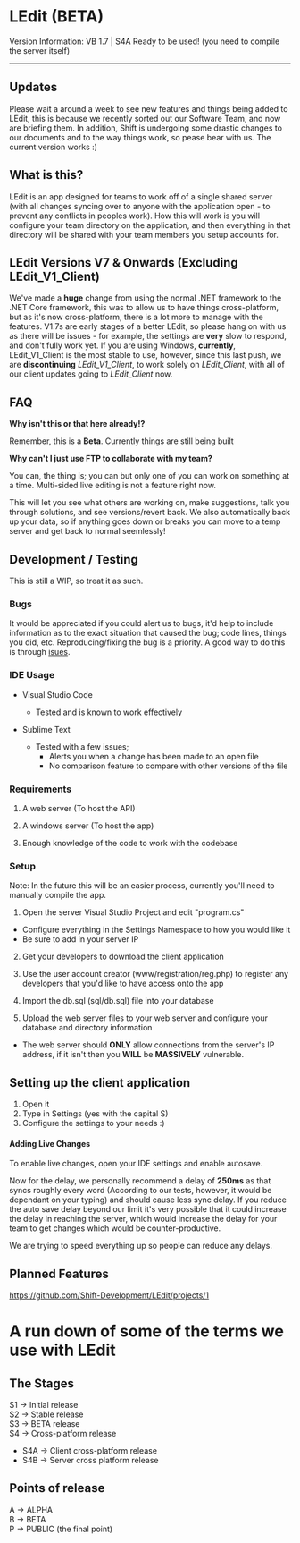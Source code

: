 # LEdit (BETA)

Version Information: VB 1.7 | S4A
Ready to be used!
(you need to compile the server itself)
</h3>

---

## Updates

Please wait a around a week to see new features and things being added to LEdit, this is because we recently sorted out our Software Team, and now are briefing them. In addition, Shift is undergoing some drastic changes to our documents and to the way things work, so pease bear with us.
The current version works :)

## What is this?

LEdit is an app designed for teams to work off of a single shared server (with all changes syncing over to anyone with the application open - to prevent any conflicts in peoples work). How this will work is you will configure your team directory on the application, and then everything in that directory will be shared with your team members you setup accounts for.

## LEdit Versions V7 & Onwards (Excluding LEdit_V1_Client)

We've made a **huge** change from using the normal .NET framework to the .NET Core framework, this was to allow us to have things cross-platform, but as it's now cross-platform, there is a lot more to manage with the features. V1.7s are early stages of a better LEdit, so please hang on with us as there will be issues - for example, the settings are **very** slow to respond, and don't fully work yet.
If you are using Windows, **currently**, LEdit_V1_Client is the most stable to use, however, since this last push, we are **discontinuing** *LEdit_V1_Client*, to work solely on *LEdit_Client*, with all of our client updates going to *LEdit_Client* now.

## FAQ

**Why isn't this or that here already!?**

Remember, this is a **Beta**. Currently things are still being built

**Why can't I just use FTP to collaborate with my team?**

You can, the thing is; you can but only one of you can work on something at a time. Multi-sided live editing is not a feature right now. 

This will let you see what others are working on, make suggestions, talk you through solutions, and see versions/revert back. We also automatically back up your data, so if anything goes down or breaks you can move to a temp server and get back to normal seemlessly!

## Development / Testing

This is still a WIP, so treat it as such.

### Bugs

It would be appreciated if you could alert us to bugs, it'd help to include information as to the exact situation that caused the bug; code lines, things you did, etc. Reproducing/fixing the bug is a priority. A good way to do this is through [isues](https://github.com/Shift-Development/LEdit/issues/new).

### IDE Usage

* Visual Studio Code
   * Tested and is known to work effectively
   
* Sublime Text
  * Tested with a few issues;
     * Alerts you when a change has been made to an open file
     * No comparison feature to compare with other versions of the file
 
### Requirements

1. A web server (To host the API)

2. A windows server (To host the app)

3. Enough knowledge of the code to work with the codebase

### Setup

Note: In the future this will be an easier process, currently you'll need to manually compile the app.

1. Open the server Visual Studio Project and edit "program.cs"
  * Configure everything in the Settings Namespace to how you would like it
  * Be sure to add in your server IP

2. Get your developers to download the client application

3. Use the user account creator (www/registration/reg.php) to register any developers that you'd like to have access onto the app

4. Import the db.sql (sql/db.sql) file into your database

5. Upload the web server files to your web server and configure your database and directory information
  * The web server should **ONLY** allow connections from the server's IP address, if it isn't then you **WILL** be **MASSIVELY** vulnerable.
  
 ## Setting up the client application
 1. Open it
 2. Type in Settings (yes with the capital S)
 3. Configure the settings to your needs :)

#### Adding Live Changes

To enable live changes, open your IDE settings and enable autosave.

Now for the delay, we personally recommend a delay of <b>250ms</b> as that syncs roughly every word (According to our tests, however, it would be dependant on your typing) and should cause less sync delay. If you reduce the auto save delay beyond our limit it's very possible that it could increase the delay in reaching the server, which would increase the delay for your team to get changes which would be counter-productive.

We are trying to speed everything up so people can reduce any delays.

## Planned Features
 https://github.com/Shift-Development/LEdit/projects/1
 
# A run down of some of the terms we use with LEdit
 ## The Stages
  S1 -> Initial release<br>
  S2 -> Stable release<br>
  S3 -> BETA release<br>
  S4 -> Cross-platform release<br> 
  - S4A -> Client cross-platform release
  - S4B -> Server cross platform release<br>
    
 ## Points of release
  A -> ALPHA<br>
  B -> BETA<br>
  P -> PUBLIC (the final point)
